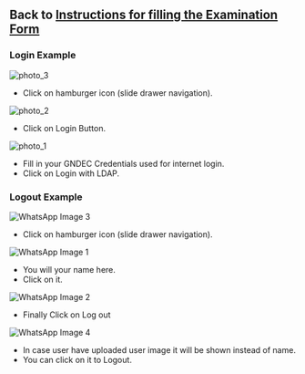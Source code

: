 ## Back to [Instructions for filling the Examination Form](ExamFormMin.md)

### Login Example


![photo_3](ExamFormImages/photo_6244798069912748629_y.jpg)
- Click on hamburger icon (slide drawer navigation).

![photo_2](ExamFormImages/photo_6244798069912748628_y.jpg)
- Click on Login Button.

![photo_1](ExamFormImages/photo_6244798069912748627_y.jpg)
- Fill in your GNDEC Credentials used for internet login.
- Click on Login with LDAP.


### Logout Example


![WhatsApp Image 3](ExamFormImages/WhatsApp%20Image%202023-11-16%20at%2011.30.38%20AM.jpeg)
- Click on hamburger icon (slide drawer navigation).

![WhatsApp Image 1](ExamFormImages/WhatsApp%20Image%202023-11-16%20at%2011.30.38%20AM(1).jpeg)
- You will your name here.
- Click on it.

![WhatsApp Image 2](ExamFormImages/WhatsApp%20Image%202023-11-16%20at%2011.30.38%20AM(2).jpeg)
- Finally Click on Log out

![WhatsApp Image 4](ExamFormImages/WhatsApp%20Image%202023-11-16%20at%2011.34.00%20AM.jpeg)
- In case user have uploaded user image it will be shown instead of name.
- You can click on it to Logout.




